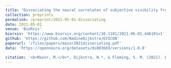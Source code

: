 ```yaml
---
title: "Dissociating the neural correlates of subjective visibility from those of decision confidence"
collection: preprints
permalink: /preprint/2021-05-01-dissociating
date: 2021-05-01
venue: 'BioRxiv'
biorxiv: 'https://www.biorxiv.org/content/10.1101/2021.06.01.446101v1'
github: 'https://github.com/NadineDijkstra/EVICON'
paperurl: '/files/papers/mazor2021dissociating.pdf'
data: 'https://openneuro.org/datasets/ds003669/versions/1.0.0'

citation: '<b>Mazor, M.</b>*, Dijkstra, N.*, & Fleming, S. M. (2021). Dissociating the neural correlates of subjective visibility from those of decision confidence. <i>bioRxiv</i>.'
---
```

